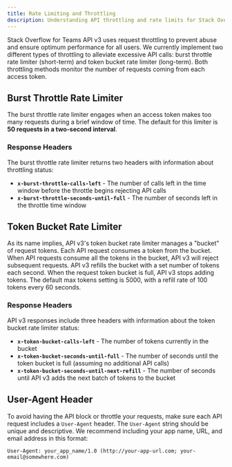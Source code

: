 ```yaml
---
title: Rate Limiting and Throttling
description: Understanding API throttling and rate limits for Stack Overflow for Teams API v3.
---
```


Stack Overflow for Teams API v3 uses request throttling to prevent abuse and ensure optimum performance for all users. We currently implement two different types of throttling to alleviate excessive API calls: burst throttle rate limiter (short-term) and token bucket rate limiter (long-term). Both throttling methods monitor the number of requests coming from each access token.

## Burst Throttle Rate Limiter

The burst throttle rate limiter engages when an access token makes too many requests during a brief window of time. The default for this limiter is **50 requests in a two-second interval**.

### Response Headers

The burst throttle rate limiter returns two headers with information about throttling status:

- **`x-burst-throttle-calls-left`** - The number of calls left in the time window before the throttle begins rejecting API calls
- **`x-burst-throttle-seconds-until-full`** - The number of seconds left in the throttle time window

## Token Bucket Rate Limiter

As its name implies, API v3's token bucket rate limiter manages a "bucket" of request tokens. Each API request consumes a token from the bucket. When API requests consume all the tokens in the bucket, API v3 will reject subsequent requests. API v3 refills the bucket with a set number of tokens each second. When the request token bucket is full, API v3 stops adding tokens. The default max tokens setting is 5000, with a refill rate of 100 tokens every 60 seconds.

### Response Headers

API v3 responses include three headers with information about the token bucket rate limiter status:

- **`x-token-bucket-calls-left`** - The number of tokens currently in the bucket
- **`x-token-bucket-seconds-until-full`** - The number of seconds until the token bucket is full (assuming no additional API calls)
- **`x-token-bucket-seconds-until-next-refill`** - The number of seconds until API v3 adds the next batch of tokens to the bucket

## User-Agent Header

To avoid having the API block or throttle your requests, make sure each API request includes a `User-Agent` header. The `User-Agent` string should be unique and descriptive. We recommend including your app name, URL, and email address in this format:

```
User-Agent: your_app_name/1.0 (http://your-app-url.com; your-email@somewhere.com)
```